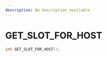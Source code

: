 ```yaml
---
description: No description available 
---
```


# GET_SLOT_FOR_HOST

```cpp
int GET_SLOT_FOR_HOST();
```